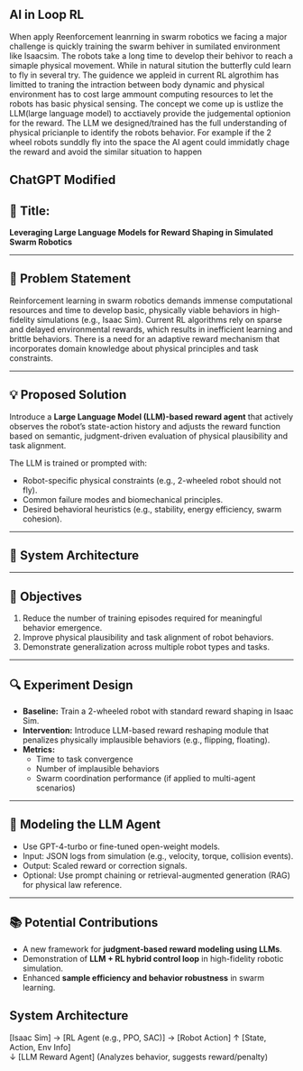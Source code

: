 ## AI in Loop RL

When apply Reenforcement leanrning in swarm robotics we facing a major challenge is quickly training the swarm behiver in sumilated environment like Isaacsim. The robots take a long time to develop their behivor to reach a simaple physical movement. While in natural sitution the butterfly culd learn to fly in several try. The guidence we appleid in current RL algrothim has limitted to traning the intraction between body dynamic and physical environment has to cost large ammount computing resources to let the robots has basic physical sensing. The concept we come up is ustlize the LLM(large language model) to acctiavely provide the judgemental optionion for the reward. The LLM we designed/trained has the full understanding of physical pricianple to identify the robots behavior. For example if the 2 wheel robots sunddly fly into the space the AI agent could immidatly chage the reward and avoid the similar situation to happen   


## ChatGPT Modified

## 🧪 Title:

**Leveraging Large Language Models for Reward Shaping in Simulated Swarm Robotics**

---

## 🧩 Problem Statement

Reinforcement learning in swarm robotics demands immense computational resources and time to develop basic, physically viable behaviors in high-fidelity simulations (e.g., Isaac Sim). Current RL algorithms rely on sparse and delayed environmental rewards, which results in inefficient learning and brittle behaviors. There is a need for an adaptive reward mechanism that incorporates domain knowledge about physical principles and task constraints.

---

## 💡 Proposed Solution

Introduce a **Large Language Model (LLM)-based reward agent** that actively observes the robot’s state-action history and adjusts the reward function based on semantic, judgment-driven evaluation of physical plausibility and task alignment.

The LLM is trained or prompted with:

- Robot-specific physical constraints (e.g., 2-wheeled robot should not fly).
- Common failure modes and biomechanical principles.
- Desired behavioral heuristics (e.g., stability, energy efficiency, swarm cohesion).

---

## 🔁 System Architecture

---

## 🎯 Objectives

1. Reduce the number of training episodes required for meaningful behavior emergence.
2. Improve physical plausibility and task alignment of robot behaviors.
3. Demonstrate generalization across multiple robot types and tasks.

---

## 🔍 Experiment Design

- **Baseline:** Train a 2-wheeled robot with standard reward shaping in Isaac Sim.
- **Intervention:** Introduce LLM-based reward reshaping module that penalizes physically implausible behaviors (e.g., flipping, floating).
- **Metrics:**
	- Time to task convergence
	- Number of implausible behaviors
	- Swarm coordination performance (if applied to multi-agent scenarios)

---

## 🧠 Modeling the LLM Agent

- Use GPT-4-turbo or fine-tuned open-weight models.
- Input: JSON logs from simulation (e.g., velocity, torque, collision events).
- Output: Scaled reward or correction signals.
- Optional: Use prompt chaining or retrieval-augmented generation (RAG) for physical law reference.

---

## 📚 Potential Contributions

- A new framework for **judgment-based reward modeling using LLMs**.
- Demonstration of **LLM + RL hybrid control loop** in high-fidelity robotic simulation.
- Enhanced **sample efficiency and behavior robustness** in swarm learning.

## System Architecture

[Isaac Sim] → [RL Agent (e.g., PPO, SAC)] → [Robot Action]
                             ↑
     [State, Action, Env Info]  
                             ↓
                  [LLM Reward Agent]
         (Analyzes behavior, suggests reward/penalty)
